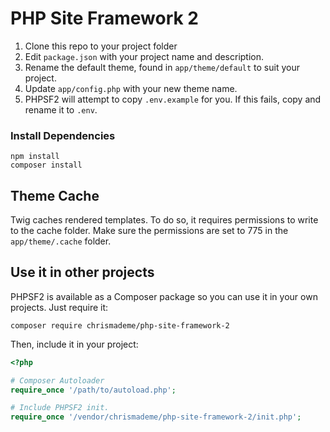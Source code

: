 # PHP Site Framework 2

1. Clone this repo to your project folder
2. Edit `package.json` with your project name and description.
3. Rename the default theme, found in `app/theme/default` to suit your project.
4. Update `app/config.php` with your new theme name.
5. PHPSF2 will attempt to copy `.env.example` for you. If this fails, copy and rename it to `.env`.

### Install Dependencies
```
npm install
composer install
```

## Theme Cache
Twig caches rendered templates. To do so, it requires permissions to write to the cache folder. Make sure the permissions are set to 775 in the `app/theme/.cache` folder.

## Use it in other projects
PHPSF2 is available as a Composer package so you can use it in your own projects. Just require it:
```
composer require chrismademe/php-site-framework-2
```

Then, include it in your project:
```php
<?php

# Composer Autoloader
require_once '/path/to/autoload.php';

# Include PHPSF2 init.
require_once '/vendor/chrismademe/php-site-framework-2/init.php';
```
